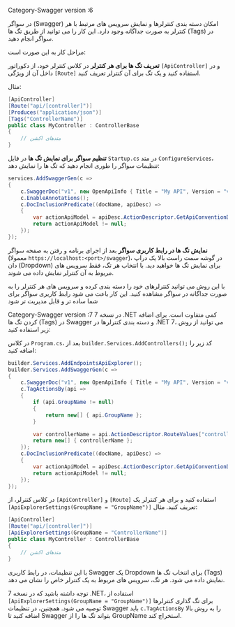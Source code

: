  Category-Swagger  version :6

  در سواگر (Swagger) امکان دسته بندی کنترلرها و نمایش سرویس های مرتبط با هر کنترلر به صورت جداگانه وجود دارد. این کار را می توانید از طریق تگ ها (Tags) در سواگر انجام دهید.

مراحل کار به این صورت است:

 **تعریف تگ ها برای هر کنترلر**
   در کلاس کنترلر خود، از دکوراتور `[ApiController]` و در داخل آن از ویژگی `[Route]` استفاده کنید و یک تگ برای آن کنترلر تعریف کنید.
   
   مثال:
   ```csharp
   [ApiController]
   [Route("api/[controller]")]
   [Produces("application/json")]
   [Tags("ControllerName")]
   public class MyController : ControllerBase
   { 
       // متدهای اکشن
   }
   ```

 **تنظیم سواگر برای نمایش تگ ها**
   در فایل `Startup.cs` در متد `ConfigureServices`، تنظیمات سواگر را طوری انجام دهید که تگ ها را نمایش دهد:

   ```csharp
   services.AddSwaggerGen(c =>
   {
       c.SwaggerDoc("v1", new OpenApiInfo { Title = "My API", Version = "v1" });
       c.EnableAnnotations();
       c.DocInclusionPredicate((docName, apiDesc) =>
       {
           var actionApiModel = apiDesc.ActionDescriptor.GetApiConventionDescriptionSummary();
           return actionApiModel != null;
       });
   });
   ```

 **نمایش تگ ها در رابط کاربری سواگر**
   بعد از اجرای برنامه و رفتن به صفحه سواگر (معمولا `https://localhost:<port>/swagger`)، در گوشه سمت راست بالا یک دراپ دان (Dropdown) برای نمایش تگ ها خواهید دید. با انتخاب هر تگ، فقط سرویس های مربوط به آن کنترلر نمایش داده می شوند.

با این روش می توانید کنترلرهای خود را دسته بندی کرده و سرویس های هر کنترلر را به صورت جداگانه در سواگر مشاهده کنید. این کار باعث می شود رابط کاربری سواگر برای شما ساده تر و قابل مدیریت تر شود




Category-Swagger  version :7
در نسخه 7 .NET کمی متفاوت است. برای اضافه کردن تگ ها (Tags) در Swagger و دسته بندی کنترلرها در .NET 7، می توانید از روش زیر استفاده کنید:

 در کلاس `Program.cs`، بعد از `builder.Services.AddControllers();` کد زیر را اضافه کنید:

```csharp
builder.Services.AddEndpointsApiExplorer();
builder.Services.AddSwaggerGen(c =>
{
    c.SwaggerDoc("v1", new OpenApiInfo { Title = "My API", Version = "v1" });
    c.TagActionsBy(api =>
    {
        if (api.GroupName != null)
        {
            return new[] { api.GroupName };
        }

        var controllerName = api.ActionDescriptor.RouteValues["controller"];
        return new[] { controllerName };
    });
    c.DocInclusionPredicate((docName, apiDesc) =>
    {
        var actionApiModel = apiDesc.ActionDescriptor.GetApiConventionDescriptionSummary();
        return actionApiModel != null;
    });
});
```

 در کلاس کنترلر، از `[ApiController]` و `[Route]` استفاده کنید و برای هر کنترلر یک `[ApiExplorerSettings(GroupName = "GroupName")]` تعریف کنید. مثال:

```csharp
[ApiController]
[Route("api/[controller]")]
[ApiExplorerSettings(GroupName = "ControllerName")]
public class MyController : ControllerBase
{
    // متدهای اکشن
}
```

با این تنظیمات، در رابط کاربری Swagger یک Dropdown برای انتخاب تگ ها (Tags) نمایش داده می شود. هر تگ، سرویس های مربوط به یک کنترلر خاص را نشان می دهد.

توجه داشته باشید که در نسخه 7 .NET، استفاده از `[ApiExplorerSettings(GroupName = "GroupName")]` برای تگ گذاری کنترلرها توصیه می شود. همچنین، در تنظیمات Swagger باید `c.TagActionsBy` را به روش بالا اضافه کنید تا Swagger بتواند تگ ها را از GroupName استخراج کند.
